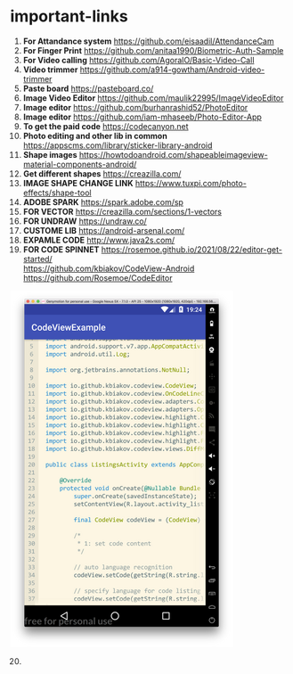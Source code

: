 # important-links

1. **For Attandance system** https://github.com/eisaadil/AttendanceCam
2. **For Finger Print** https://github.com/anitaa1990/Biometric-Auth-Sample
3. **For Video calling** https://github.com/AgoraIO/Basic-Video-Call
4. **Video trimmer** https://github.com/a914-gowtham/Android-video-trimmer
5. **Paste board** https://pasteboard.co/
6. **Image Video Editor** https://github.com/maulik22995/ImageVideoEditor
7. **Image editor** https://github.com/burhanrashid52/PhotoEditor
8. **Image editor** https://github.com/iam-mhaseeb/Photo-Editor-App
9. **To get the paid code** https://codecanyon.net
10. **Photo editing and other lib in common** https://appscms.com/library/sticker-library-android
11. **Shape images** https://howtodoandroid.com/shapeableimageview-material-components-android/
12. **Get different shapes** https://creazilla.com/
13. **IMAGE SHAPE CHANGE LINK** https://www.tuxpi.com/photo-effects/shape-tool
14. **ADOBE SPARK** https://spark.adobe.com/sp
15. **FOR VECTOR** https://creazilla.com/sections/1-vectors
16. **FOR UNDRAW** https://undraw.co/
17. **CUSTOME LIB** https://android-arsenal.com/
18. **EXPAMLE CODE** http://www.java2s.com/ 
19. **FOR CODE SPINNET** https://rosemoe.github.io/2021/08/22/editor-get-started/ <br />https://github.com/kbiakov/CodeView-Android<br />
https://github.com/Rosemoe/CodeEditor

![alt text](images/code_spinnet.png)

20. 


